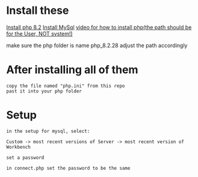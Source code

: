 # Install these 
   [Install php 8.2](https://windows.php.net/downloads/releases/php-8.2.28-Win32-vs16-x64.zip)
   [Install MySql](https://dev.mysql.com/get/Downloads/MySQLInstaller/mysql-installer-community-8.0.41.0.msi)
   [video for how to install php(the path should be for the User, NOT system!)](https://www.youtube.com/watch?v=n04w2SzGr_U&ab_channel=Novuspad)

   make sure the php folder is name php_8.2.28 
    adjust the path accordingly  

# After installing all of them
    copy the file named "php.ini" from this repo
    past it into your php folder

# Setup
    in the setup for mysql, select:

    Custom -> most recent versions of Server -> most recent version of Workbench

    set a password

    in connect.php set the password to be the same
     
   
